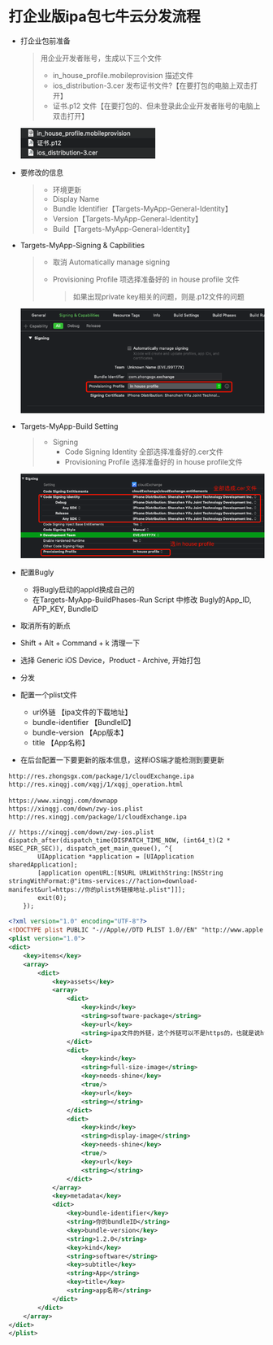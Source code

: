 # 打企业版ipa包七牛云分发流程

- 打企业包前准备

  > 用企业开发者账号，生成以下三个文件
  >
  > - in_house_profile.mobileprovision 描述文件
  > - ios_distribution-3.cer 发布证书文件?【在要打包的电脑上双击打开】
  > - 证书.p12 文件【在要打包的、但未登录此企业开发者账号的电脑上双击打开】

  ![三个必备文件](打企业版ipa包和七牛云分发流程.ftd/三个必备文件.png)

- 要修改的信息

  > - 环境更新
  > - Display Name
  > - Bundle Identifier【Targets-MyApp-General-Identity】
  > - Version【Targets-MyApp-General-Identity】
  > - Build【Targets-MyApp-General-Identity】

  

- Targets-MyApp-Signing & Capbilities

  > - 取消 Automatically manage signing
  >
  > - Provisioning Profile 项选择准备好的 in house profile 文件
  >
  >   > 如果出现private key相关的问题，则是.p12文件的问题

  ![image-20200514092012459](打企业版ipa包和七牛云分发流程.ftd/image-20200514092012459.png)

- Targets-MyApp-Build Setting

  > - Signing
  >   - Code Signing Identity 全部选择准备好的.cer文件
  >   - Provisioning Profile 选择准备好的 in house profile文件

  ![image-20200514091925074](打企业版ipa包和七牛云分发流程.ftd/image-20200514091925074.png)

- 配置Bugly
  - 将Bugly启动的appId换成自己的
  - 在Targets-MyApp-BuildPhases-Run Script 中修改 Bugly的App_ID, APP_KEY, BundleID

- 取消所有的断点
- Shift + Alt + Command + k 清理一下
- 选择 Generic iOS Device，Product - Archive, 开始打包
- 分发
- 配置一个plist文件
  - url外链 【ipa文件的下载地址】
  - bundle-identifier 【BundleID】
  - bundle-version 【App版本】
  - title 【App名称】
- 在后台配置一下要更新的版本信息，这样iOS端才能检测到要更新

```
http://res.zhongsgx.com/package/1/cloudExchange.ipa
http://res.xinqgj.com/xqgj/1/xqgj_operation.html 

https://www.xinqgj.com/downapp
https://xinqgj.com/down/zwy-ios.plist
http://res.xinqgj.com/package/1/cloudExchange.ipa

```



```objc
// https://xinqgj.com/down/zwy-ios.plist
dispatch_after(dispatch_time(DISPATCH_TIME_NOW, (int64_t)(2 * NSEC_PER_SEC)), dispatch_get_main_queue(), ^{
        UIApplication *application = [UIApplication sharedApplication];
        [application openURL:[NSURL URLWithString:[NSString stringWithFormat:@"itms-services://?action=download-manifest&url=https://你的plist外链接地址.plist"]]];
        exit(0);
    });
```



```xml
<?xml version="1.0" encoding="UTF-8"?>
<!DOCTYPE plist PUBLIC "-//Apple//DTD PLIST 1.0//EN" "http://www.apple.com/DTDs/PropertyList-1.0.dtd">
<plist version="1.0">
<dict>
    <key>items</key>
    <array>
        <dict>
            <key>assets</key>
            <array>
                <dict>
                    <key>kind</key>
                    <string>software-package</string>
                    <key>url</key>
                    <string>ipa文件的外链，这个外链可以不是https的，也就是说http即可</string>
                </dict>
                <dict>
                    <key>kind</key>
                    <string>full-size-image</string>
                    <key>needs-shine</key>
                    <true/>
                    <key>url</key>
                    <string></string>
                </dict>
                <dict>
                    <key>kind</key>
                    <string>display-image</string>
                    <key>needs-shine</key>
                    <true/>
                    <key>url</key>
                    <string></string>
                </dict>
            </array>
            <key>metadata</key>
            <dict>
                <key>bundle-identifier</key>
                <string>你的bundleID</string>
                <key>bundle-version</key>
                <string>1.2.0</string>
                <key>kind</key>
                <string>software</string>
                <key>subtitle</key>
                <string>App</string>
                <key>title</key>
                <string>app名称</string>
            </dict>
        </dict>
    </array>
</dict>
</plist>
```

